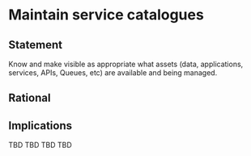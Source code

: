 # Maintain service catalogues

## Statement
Know and make visible as appropriate  what assets (data, applications, services, APIs, Queues, etc) are available and being managed.  

## Rational

## Implications

TBD TBD
TBD TBD